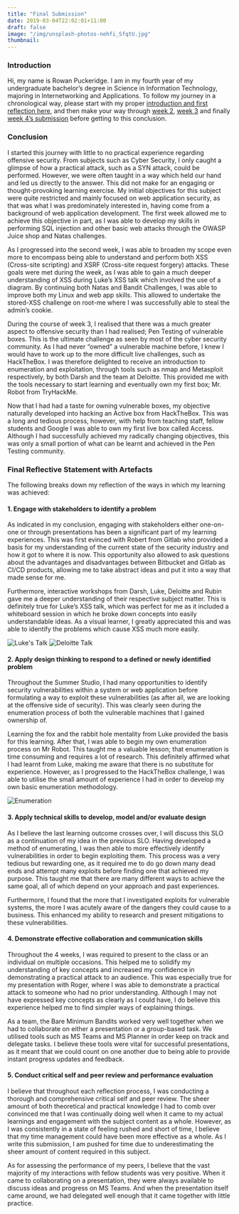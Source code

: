 ```yaml
---
title: "Final Submission"
date: 2019-03-04T22:02:01+11:00
draft: false
image: "/img/unsplash-photos-nehfi_SfqtU.jpg"
thumbnail:
---
```


<h3>Introduction</h3>
<p>Hi, my name is Rowan Puckeridge. I am in my fourth year of my undergraduate bachelor’s degree in Science in Information Technology, majoring in Internetworking and Applications. To follow my journey in a chronological way, please start with my proper <a href="https://www.rjpuc.me/blog/week-1-reflection/">introduction and first reflection here</a>, and then make your way through <a href="https://www.rjpuc.me/blog/week-2-reflection/">week 2</a>, <a href="https://www.rjpuc.me/blog/week-3-reflection/">week 3</a> and finally <a href="https://www.rjpuc.me/blog/week-4-reflection/">week 4’s submission</a> before getting to this conclusion.</p>

<h3>Conclusion</h3>
<p>I started this journey with little to no practical experience regarding offensive security. From subjects such as Cyber Security, I only caught a glimpse of how a practical attack, such as a SYN attack, could be performed. However, we were often taught in a way which held our hand and led us directly to the answer. This did not make for an engaging or thought-provoking learning exercise. My initial objectives for this subject were quite restricted and mainly focused on web application security, as that was what I was predominately interested in, having come from a background of web application development. The first week allowed me to achieve this objective in part, as I was able to develop my skills in performing SQL injection and other basic web attacks through the OWASP Juice shop and Natas challenges.</p>
<p>As I progressed into the second week, I was able to broaden my scope even more to encompass being able to understand and perform both XSS (Cross-site scripting) and XSRF (Cross-site request forgery) attacks. These goals were met during the week, as I was able to gain a much deeper understanding of XSS during Luke’s XSS talk which involved the use of a diagram. By continuing both Natas and Bandit Challenges, I was able to improve both my Linux and web app skills. This allowed to undertake the stored-XSS challenge on root-me where I was successfully able to steal the admin’s cookie.</p>
<p>During the course of week 3, I realised that there was a much greater aspect to offensive security than I had realised; Pen Testing of vulnerable boxes. This is the ultimate challenge as seen by most of the cyber security community. As I had never “owned” a vulnerable machine before, I knew I would have to work up to the more difficult live challenges, such as HackTheBox. I was therefore delighted to receive an introduction to enumeration and exploitation, through tools such as nmap and Metasploit respectively, by both Darsh and the team at Deloitte. This provided me with the tools necessary to start learning and eventually own my first box; Mr. Robot from TryHackMe.</p>
<p>Now that I had had a taste for owning vulnerable boxes, my objective naturally developed into hacking an Active box from HackTheBox. This was a long and tedious process, however, with help from teaching staff, fellow students and Google I was able to own my first live box called Access. Although I had successfully achieved my radically changing objectives, this was only a small portion of what can be learnt and achieved in the Pen Testing community.</p>

<h3>Final Reflective Statement with Artefacts</h3>
<p>The following breaks down my reflection of the ways in which my learning was achieved:</p>

<h4>1. Engage with stakeholders to identify a problem</h4>

<p>As indicated in my conclusion, engaging with stakeholders either one-on-one or through presentations has been a significant part of my learning experiences. This was first evinced with Robert from Gitlab who provided a basis for my understanding of the current state of the security industry and how it got to where it is now. This opportunity also allowed to ask questions about the advantages and disadvantages between Bitbucket and Gitlab as CI/CD products, allowing me to take abstract ideas and put it into a way that made sense for me.</p>
<p>Furthermore, interactive workshops from Darsh, Luke, Deloitte and Rubin gave me a deeper understanding of their respective subject matter. This is definitely true for Luke’s XSS talk, which was perfect for me as it included a whiteboard session in which he broke down concepts into easily understandable ideas. As a visual learner, I greatly appreciated this and was able to identify the problems which cause XSS much more easily.</p>

<img src="/img/reflection-week-2/luke-talk.png" alt="Luke's Talk">
<img src="/img/reflection-week-3/deloitte-talk.png" alt="Deloitte Talk">

<h4>2. Apply design thinking to respond to a defined or newly identified problem</h4>

<p>Throughout the Summer Studio, I had many opportunities to identify security vulnerabilities within a system or web application before formulating a way to exploit these vulnerabilities (as after all, we are looking at the offensive side of security). This was clearly seen during the enumeration process of both the vulnerable machines that I gained ownership of.</p>
<p>Learning the fox and the rabbit hole mentality from Luke provided the basis for this learning. After that, I was able to begin my own enumeration process on Mr Robot. This taught me a valuable lesson; that enumeration is time consuming and requires a lot of research. This definitely affirmed what I had learnt from Luke, making me aware that there is no substitute for experience. However, as I progressed to the HackTheBox challenge, I was able to utilise the small amount of experience I had in order to develop my own basic enumeration methodology.</p>

<img src="/img/final-submission/enumeration.png" alt="Enumeration">

<h4>3. Apply technical skills to develop, model and/or evaluate design</h4>

<p>As I believe the last learning outcome crosses over, I will discuss this SLO as a continuation of my idea in the previous SLO. Having developed a method of enumerating, I was then able to more effectively identify vulnerabilities in order to begin exploiting them. This process was a very tedious but rewarding one, as it required me to do go down many dead ends and attempt many exploits before finding one that achieved my purpose. This taught me that there are many different ways to achieve the same goal, all of which depend on your approach and past experiences.</p>
<p>Furthermore, I found that the more that I investigated exploits for vulnerable systems, the more I was acutely aware of the dangers they could cause to a business. This enhanced my ability to research and present mitigations to these vulnerabilities.</p>

<h4>4. Demonstrate effective collaboration and communication skills</h4>

<p>Throughout the 4 weeks, I was required to present to the class or an individual on multiple occasions. This helped me to solidify my understanding of key concepts and increased my confidence in demonstrating a practical attack to an audience. This was especially true for my presentation with Roger, where I was able to demonstrate a practical attack to someone who had no prior understanding. Although I may not have expressed key concepts as clearly as I could have, I do believe this experience helped me to find simpler ways of explaining things.</p>
<p>As a team, the Bare Minimum Bandits worked very well together when we had to collaborate on either a presentation or a group-based task. We utilised tools such as MS Teams and MS Planner in order keep on track and delegate tasks. I believe these tools were vital for successful presentations, as it meant that we could count on one another due to being able to provide instant progress updates and feedback.</p>

<h4>5. Conduct critical self and peer review and performance evaluation</h4>

<p>I believe that throughout each reflection process, I was conducting a thorough and comprehensive critical self and peer review. The sheer amount of both theoretical and practical knowledge I had to comb over convinced me that I was continually doing well when it came to my actual learnings and engagement with the subject content as a whole. However, as I was consistently in a state of feeling rushed and short of time, I believe that my time management could have been more effective as a whole. As I write this submission, I am pushed for time due to underestimating the sheer amount of content required in this subject.</p>
<p>As for assessing the performance of my peers, I believe that the vast majority of my interactions with fellow students was very positive. When it came to collaborating on a presentation, they were always available to discuss ideas and progress on MS Teams. And when the presentation itself came around, we had delegated well enough that it came together with little practice.</p>
